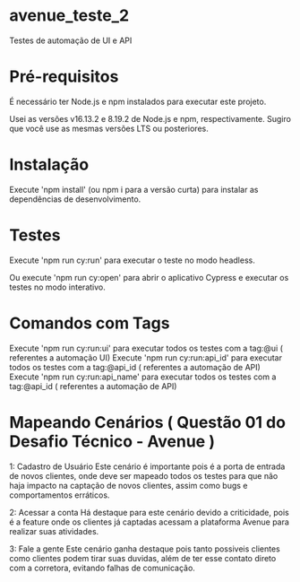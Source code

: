 # avenue_teste_2
Testes de automação de UI e API

# Pré-requisitos
É necessário ter Node.js e npm instalados para executar este projeto.

Usei as versões v16.13.2 e 8.19.2 de Node.js e npm, respectivamente. Sugiro que você use as mesmas versões LTS ou posteriores.

# Instalação
Execute 'npm install' (ou npm i para a versão curta) para instalar as dependências de desenvolvimento.

# Testes
Execute 'npm run cy:run' para executar o teste no modo headless.

Ou execute 'npm run cy:open' para abrir o aplicativo Cypress e executar os testes no modo interativo.

# Comandos com Tags

Execute 'npm run cy:run:ui' para executar todos os testes com a tag:@ui ( referentes a automação UI)
Execute 'npm run cy:run:api_id' para executar todos os testes com a tag:@api_id ( referentes a automação de API)
Execute 'npm run cy:run:api_name' para executar todos os testes com a tag:@api_id ( referentes a automação de API)


# Mapeando Cenários ( Questão 01 do Desafio Técnico - Avenue )

1: Cadastro de Usuário
  Este cenário é importante pois é a porta de entrada de novos clientes, onde deve ser mapeado todos os testes para que não haja impacto na captação de novos clientes, assim como bugs e comportamentos erráticos.
  
2: Acessar a conta
  Há destaque para este cenário devido a criticidade, pois é a feature onde os clientes já captadas acessam a plataforma Avenue para realizar suas atividades.
  
3: Fale a gente
  Este cenário ganha destaque pois tanto possiveis clientes como clientes podem tirar suas duvidas, além de ter esse contato direto com a corretora, evitando falhas de comunicação.
